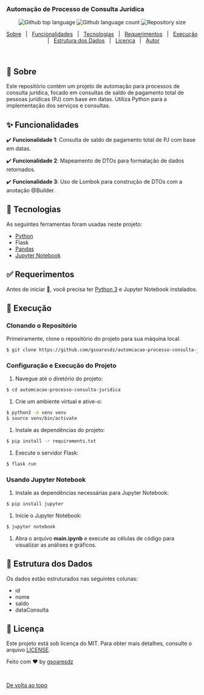 ### Automação de Processo de Consulta Jurídica

<p align="center">
  <img alt="Github top language" src="https://img.shields.io/github/languages/top/gsoaresdz/automcacao-processo-consulta-juridica?color=56BEB8">
  <img alt="Github language count" src="https://img.shields.io/github/languages/count/gsoaresdz/automcacao-processo-consulta-juridica?color=56BEB8">
  <img alt="Repository size" src="https://img.shields.io/github/repo-size/gsoaresdz/automcacao-processo-consulta-juridica?color=56BEB8">
</p>
<p align="center">
  <a href="#dart-sobre">Sobre</a> &#xa0; | &#xa0; 
  <a href="#sparkles-análises-realizadas">Funcionalidades</a> &#xa0; | &#xa0;
  <a href="#rocket-tecnologias">Tecnologias</a> &#xa0; | &#xa0;
  <a href="#white_check_mark-requerimentos">Requerimentos</a> &#xa0; | &#xa0;
  <a href="#checkered_flag-execução">Execução</a> &#xa0; | &#xa0;
  <a href="#memo-estrutura-dos-dados">Estrutura dos Dados</a> &#xa0; | &#xa0;
  <a href="#memo-licença">Licença</a> &#xa0; | &#xa0;
  <a href="https://github.com/gsoaresdz" target="_blank">Autor</a>
</p>
<br>

## **:dart: Sobre**

Este repositório contém um projeto de automação para processos de consulta jurídica, focado em consultas de saldo de pagamento total de pessoas jurídicas (PJ) com base em datas. Utiliza Python para a implementação dos serviços e consultas.

## **:sparkles: Funcionalidades**

:heavy_check_mark: **Funcionalidade 1**: Consulta de saldo de pagamento total de PJ com base em datas.

:heavy_check_mark: **Funcionalidade 2**: Mapeamento de DTOs para formatação de dados retornados.

:heavy_check_mark: **Funcionalidade 3**: Uso de Lombok para construção de DTOs com a anotação @Builder.

## **:rocket: Tecnologias**

As seguintes ferramentas foram usadas neste projeto:

- [Python](https://www.python.org/)
- Flask
- [Pandas](https://pandas.pydata.org/)
- [Jupyter Notebook](https://jupyter.org/)

## **:white_check_mark: Requerimentos**

Antes de iniciar :checkered_flag:, você precisa ter [Python 3](https://www.python.org/downloads/) e Jupyter Notebook instalados.

## **:checkered_flag: Execução**

### Clonando o Repositório

Primeiramente, clone o repositório do projeto para sua máquina local.

```bash
$ git clone https://github.com/gsoaresdz/automcacao-processo-consulta-juridica.git
```

### Configuração e Execução do Projeto

1. Navegue até o diretório do projeto:

```bash
$ cd automcacao-processo-consulta-juridica
```

1. Crie um ambiente virtual e ative-o:

```bash
$ python3 -m venv venv
$ source venv/bin/activate
```

1. Instale as dependências do projeto:

```bash
$ pip install -r requirements.txt
```

1. Execute o servidor Flask:

```bash
$ flask run
```

### Usando Jupyter Notebook

1. Instale as dependências necessárias para Jupyter Notebook:

```bash
$ pip install jupyter
```

1. Inicie o Jupyter Notebook:

```bash
$ jupyter notebook
```

1. Abra o arquivo **main.ipynb** e execute as células de código para visualizar as análises e gráficos.

## **:memo: Estrutura dos Dados**

Os dados estão estruturados nas seguintes colunas:

- id
- nome
- saldo
- dataConsulta

## **:memo: Licença**

Este projeto está sob licença do MIT. Para obter mais detalhes, consulte o arquivo [LICENSE](LICENSE).

Feito com :heart: by <a href="https://github.com/gsoaresdz" target="_blank">gsoaresdz</a>

&#xa0;

<a href="#top">De volta ao topo</a>
